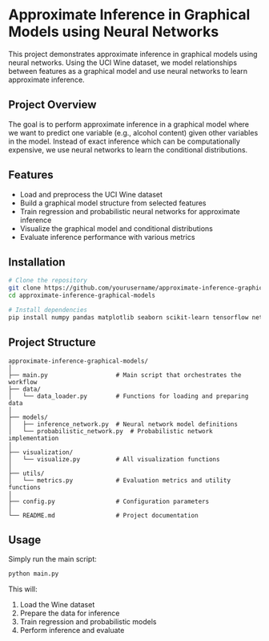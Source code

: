# Approximate Inference in Graphical Models using Neural Networks

This project demonstrates approximate inference in graphical models using neural networks. Using the UCI Wine dataset, we model relationships between features as a graphical model and use neural networks to learn approximate inference.

## Project Overview

The goal is to perform approximate inference in a graphical model where we want to predict one variable (e.g., alcohol content) given other variables in the model. Instead of exact inference which can be computationally expensive, we use neural networks to learn the conditional distributions.

## Features

- Load and preprocess the UCI Wine dataset
- Build a graphical model structure from selected features
- Train regression and probabilistic neural networks for approximate inference
- Visualize the graphical model and conditional distributions
- Evaluate inference performance with various metrics

## Installation

```bash
# Clone the repository
git clone https://github.com/yourusername/approximate-inference-graphical-models.git
cd approximate-inference-graphical-models

# Install dependencies
pip install numpy pandas matplotlib seaborn scikit-learn tensorflow networkx
```

## Project Structure

```
approximate-inference-graphical-models/
│
├── main.py                   # Main script that orchestrates the workflow
├── data/
│   └── data_loader.py        # Functions for loading and preparing data
│
├── models/
│   ├── inference_network.py  # Neural network model definitions
│   └── probabilistic_network.py  # Probabilistic network implementation
│
├── visualization/
│   └── visualize.py          # All visualization functions
│
├── utils/
│   └── metrics.py            # Evaluation metrics and utility functions
│
├── config.py                 # Configuration parameters
│
└── README.md                 # Project documentation
```

## Usage

Simply run the main script:

```bash
python main.py
```

This will:
1. Load the Wine dataset
2. Prepare the data for inference
3. Train regression and probabilistic models
4. Perform inference and evaluate